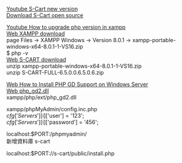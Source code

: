 
[Youtube S-Cart new version](https://www.youtube.com/playlist?list=PLDgEQSTm68vmmeNRcoyI2REX8YRFeAa9P)    
[Download S-Cart open source](https://s-cart.org/en/download.html)  




[Youtube How to upgrade php version in xampp](https://www.youtube.com/watch?v=75tzlkJphwQ&ab_channel=TSDurjoy)   
[Web XAMPP download](https://sourceforge.net/projects/xampp/)   
page Files  ->  XAMPP Windows -> Version 8.0.1 -> xampp-portable-windows-x64-8.0.1-1-VS16.zip      
$ php -v    
[Web S-CART download](https://s-cart.org/en/download.html)   
unzip xampp-portable-windows-x64-8.0.1-1-VS16.zip   
unzip S-CART-FULL-6.5.0.0.6.5.0.6.zip   

[Web How to Install PHP GD Support on Windows Server](https://www.codexworld.com/how-to/install-php-gd-library-windows-server/)   
[Web php_gd2.dll](https://cn.dll-files.com/)    
xampp/php/ext/php_gd2.dll   

xampp/phpMyAdmin/config.inc.php   
$cfg['Servers'][$i]['user'] = '123';   
$cfg['Servers'][$i]['password'] = '456';   

localhost:$PORT:/phpmyadmin/    
新增資料庫 s-cart    

localhost:$PORT://s-cart/public/install.php   



